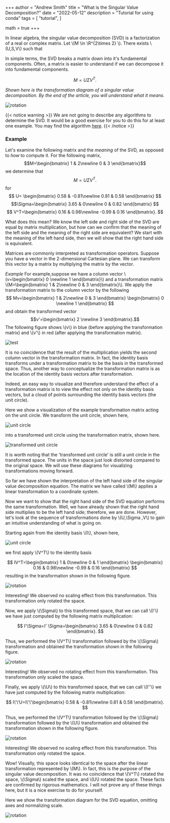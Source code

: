 +++
author = "Andrew Smith"
title = "What is the Singular Value Decomposition?"
date = "2022-05-12"
description = "Tutorial for using conda"
tags = [
    "tutorial",
]

math = true
+++

In linear algebra, the singular value decomposition (SVD) is a factorization of a real or complex matrix. Let \\(M \in \R^{2\times 2} \\). There exists \\(U,S,V\\) such that

In simple terms, the SVD breaks a matrix down into it's fundamental components. Often, a matrix is easier to understand if we can decompose it into fundamental components. 

$$\displaystyle M = U\Sigma V^T.$$

_Shown here is the transformation diagram of a singular value decomposition. By the end of the article, you will understand what it means._

![rotation](/images/svd/6_svd.svg)

{{< notice warning >}} We are not going to describe any algorithms to determine the SVD. It would be a good exercise for you to do this for at least one example. You may find the algorithm [here](https://en.wikipedia.org/wiki/Singular_value_decomposition#Calculating_the_SVD:~:text=Calculating%20the%20SVD%5Bedit%5D). {{< /notice >}}

### Example
Let's examine the following matrix and the _meaning_ of the SVD, as opposed to _how_ to compute it. For the following matrix,
$$M=\begin{bmatrix}
1 & 2\newline
0 & 3
\end{bmatrix}$$
we determine that
$$\displaystyle M = U\Sigma V^T.$$
for
$$
U=
\begin{bmatrix}
0.58 & -0.81\newline
0.81 & 0.58
\end{bmatrix}
$$
$$\Sigma=\begin{bmatrix}
3.65 & 0\newline
0 & 0.82
\end{bmatrix}
$$
$$
V^T=\begin{bmatrix}
0.16 & 0.98\newline
-0.99 & 0.16
\end{bmatrix}.
$$

What does this mean? We know the left side and right side of the SVD are equal by matrix multiplication, but how can we confirm that the meaning of the left side and the meaning of the right side are equivalent? We start with the meaning of the left hand side, then we will show that the right hand side is equivalent.

Matrices are commonly interpreted as transformation operators. Suppose you have a vector in the 2-dimensional Cartesian plane. We can transform this vector by a matrix by multiplying the matrix by the vector.

_Example_
For example,suppose we have a column vector \\(v=\begin{bmatrix}
0 \newline
1 
\end{bmatrix}\\) and a transformation matrix \\(M=\begin{bmatrix}
1 & 2\newline
0 & 3
\end{bmatrix}\\). We apply the transformation matrix to the column vector by the following
$$
Mv=\begin{bmatrix}
1 & 2\newline
0 & 3
\end{bmatrix}
\begin{bmatrix}
0 \newline
1 
\end{bmatrix}
$$
and obtain the transformed vector
$$v'=\begin{bmatrix}
2 \newline
3 
\end{bmatrix}.$$
The following figure shows \\(v\\) in blue (before applying the transformation matrix) and \\(v'\\) in red (after applying the transformation matrix).

![test](/images/svd/0_svd.svg)

It is no coincidence that the result of the multiplication yields the second column vector in the transformation matrix. In fact, the identity basis transforms under a transformation matrix to be the basis in the transformed space. Thus, another way to conceptualize the transformation matrix is as the location of the identity basis vectors after transformation.

Indeed, an easy way to visualize and therefore understand the effect of a transformation matrix is to view the effect not only on the identity basis vectors, but a cloud of points surrounding the identity basis vectors (the unit circle).

Here we show a visualization of the example transformation matrix acting on the unit circle. We transform the unit circle, shown here,

![unit circle](/images/svd/1_svd.svg)

into a transformed unit circle using the transformation matrix, shown here.

![transformed unit circle](/images/svd/2_svd.svg)

It is worth noting that the 'transformed unit circle' is still a unit circle in the transformed space. The units in the space just look distorted compared to the original space. We will use these diagrams for visualizing transformations moving forward.

So far we have shown the interpretation of the left hand side of the singular value decomposition equation. The matrix we have called \\(M\\) applies a linear transformation to a coordinate system.

Now we want to show that the right hand side of the SVD equation performs the same transformation. Well, we have already shown that the right hand side multiplies to be the left hand side; therefore, we are done. However, let's look at the sequence of transformations done by \\(U,\Sigma
,V\\) to gain an intuitive understanding of what is going on.

Starting again from the identity basis \\(I\\), shown here,

![unit circle](/images/svd/1_svd.svg)

we first apply \\(V^T\\) to the identity basis

$$
IV^T=\begin{bmatrix}
1 & 0\newline
0 & 1
\end{bmatrix}
\begin{bmatrix}
0.16 & 0.98\newline
-0.99 & 0.16
\end{bmatrix}
$$
resulting in the transformation shown in the following figure.

![rotation](/images/svd/3_svd.svg)

Interesting! We observed no scaling effect from this transformation. This transformation only rotated the space.

Now, we apply \\(\Sigma\\) to this transformed space, that we can call \\(I'\\) we have just computed by the following matrix multiplication:


$$
I'\Sigma=I'
\Sigma=\begin{bmatrix}
3.65 & 0\newline
0 & 0.82
\end{bmatrix}.
$$

Thus, we performed the \\(V^T\\) transformation followed by the \\(\Sigma\\) transformation and obtained the transformation shown in the following figure.

![rotation](/images/svd/4_svd.svg)

Interesting! We observed no rotating effect from this transformation. This transformation only scaled the space.

Finally, we apply \\(\U\\) to this transformed space, that we can call \\(I''\\) we have just computed by the following matrix multiplication:


$$
I\'\'U=I\'\'\begin{bmatrix}
0.58 & -0.81\newline
0.81 & 0.58
\end{bmatrix}.
$$

Thus, we performed the \\(V^T\\) transformation followed by the \\(\Sigma\\) transformation followed by the \\(U\\) transformation and obtained the transformation shown in the following figure.

![rotation](/images/svd/5_svd.svg)

Interesting! We observed no scaling effect from this transformation. This transformation only rotated the space.

Wow! Visually, this space looks identical to the space after the linear transformation represented by \\(M\\). In fact, this is the purpose of the singular value decomposition. It was no coincidence that \\(V^T\\) rotated the space, \\(\Sigma\\) scaled the space, and \\(U\\) rotated the space. These facts are confirmed by rigorous mathematics. I will not prove any of these things here, but it is a nice exercise to do for yourself.

Here we show the transformation diagram for the SVD equation, omitting axes and normalizing scale.

![rotation](/images/svd/6_svd.svg)
